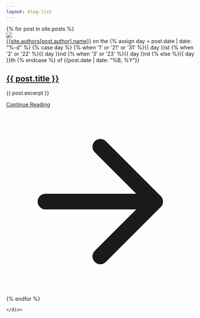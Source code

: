 ```yaml
---
layout: blog-list
---
```


<section class="text-gray-700 body-font overflow-hidden">
  <div class="container px-8 py-24 mx-auto">
    <div class="max-w-screen-lg">
      {% for post in site.posts %}
      <div class="flex flex-wrap md:flex-no-wrap bg-white mb-10 rounded-lg shadow-md">
        <!-- <div class="md:w-64 md:mb-0 mb-6 flex-shrink-0 flex flex-col">
          <span class="tracking-widest font-medium title-font text-gray-900">{{ post.category }}</span>
          <span class="mt-1 text-gray-500 text-sm">{{ post.date }}</span>
        </div> -->
        <div class="md:flex-grow">
          <div class="flex bg-gray-100 py-10 rounded-t-lg">
            <img src="{{ site.authors[post.author].picture }}"
              class="rounded-full shadow-md w-12 h-12 -ml-6 border-2 mt-1 border-white" />
            <div class="block ml-10">
              <span class="text-gray-400 text-sm">
                <a href="{{site.authors[post.author].twitter}}" class="font-medium">{{site.authors[post.author].name}}</a> on the
                {% assign day = post.date | date: "%-d"  %}
                {% case day %}
                {% when '1' or '21' or '31' %}{{ day }}st
                {% when '2' or '22' %}{{ day }}nd
                {% when '3' or '23' %}{{ day }}rd
                {% else %}{{ day }}th
                {% endcase %}
                of {{post.date | date: "%B, %Y"}}
              </span>
              <a href="{{ post.url }}"><h2 class="text-2xl font-light text-gray-900 title-font">{{ post.title }}</h2></a>
            </div>
          </div>
          <div class="px-16 pb-10">
            <p class="leading-relaxed mt-10">{{ post.excerpt }}</p>
            <a class="text-blue-500 inline-flex items-center mt-10" href="{{ post.url }}">Continue Reading
              <svg class="w-4 h-4 ml-2" viewBox="0 0 24 24" stroke="currentColor" stroke-width="2" fill="none"
                stroke-linecap="round" stroke-linejoin="round">
                <path d="M5 12h14"></path>
                <path d="M12 5l7 7-7 7"></path>
              </svg>
            </a>
          </div>
        </div>
      </div>
      {% endfor %}
      
    </div>
  </div>
</section>